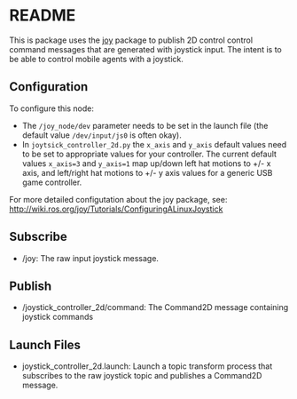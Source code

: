 # README #

This is package uses the [joy](http://wiki.ros.org/joy) package to publish 2D
control control command messages that are generated with joystick input. The
intent is to be able to control mobile agents with a joystick.

## Configuration ##

To configure this node: 

* The `/joy_node/dev` parameter needs to be set in the launch file (the default value `/dev/input/js0` is often okay).
* In `joytsick_controller_2d.py` the `x_axis` and `y_axis` default values need to be set to appropriate values for your controller. The current default values `x_axis=3` and `y_axis=1` map up/down left hat motions to +/- x axis, and left/right hat motions to +/- y axis values for a generic USB game controller. 

For more detailed configutation about the joy package, see: http://wiki.ros.org/joy/Tutorials/ConfiguringALinuxJoystick

## Subscribe ##

* /joy: The raw input joystick message.

## Publish ##

* /joystick\_controller\_2d/command: The Command2D message containing joystick commands

## Launch Files ##

* joystick\_controller\_2d.launch: Launch a topic transform process that subscribes to the raw joystick topic and publishes a Command2D message.
